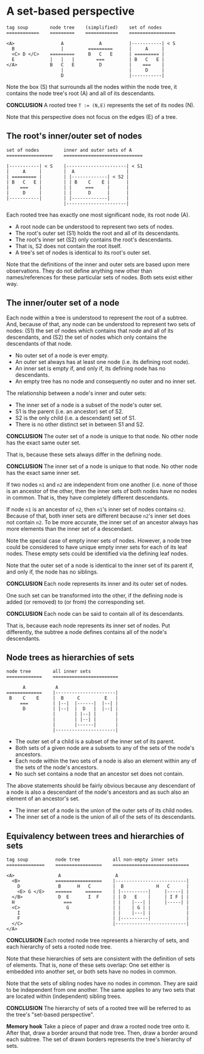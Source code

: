 
<!-- ======================================================================= -->
# A set-based perspective

```
tag soup        node tree    (simplified)    set of nodes
============    =========    ============    =================

<A>                 A             A          |-----------| < S
  B                 |         =========      |     A     |
  <C> D </C>    =========     B   C   E      | ========= |
  E             |   |   |        ===         | B   C   E |
</A>            B   C   E         D          |    ===    |
                    |                        |     D     |
                    D                        |-----------|
```

Note the box (S) that surrounds all the nodes within the node tree,
it contains the node tree's root (A) and all of its descendants.

**CONCLUSION**
A rooted tree `T := (N,E)` represents the set of its nodes (N).

Note that this perspective does not focus on the edges (E) of a tree.

<!-- ======================================================================= -->
## The root's inner/outer set of nodes

```
set of nodes         inner and outer sets of A
=================    =============================

|-----------| < S    |----------------------| < S1
|     A     |        |  A                   |
| ========= |        | |-------------| < S2 |
| B   C   E |        | | B    C    E |      |
|    ===    |        | |     ===     |      |
|     D     |        | |      D      |      |
|-----------|        | |-------------|      |
                     |----------------------|
```

Each rooted tree has exactly one most significant node, its root node (A).

* A root node can be understood to represent two sets of nodes.
* The root's outer set (S1) holds the root and all of its descendants.
* The root's inner set (S2) only contains the root's descendants.
* That is, S2 does not contain the root itself.
* A tree's set of nodes is identical to its root's outer set.

Note that the definitions of the inner and outer sets are based upon mere
observations. They do not define anything new other than names/references
for these particular sets of nodes. Both sets exist either way.

<!-- ======================================================================= -->
## The inner/outer set of a node

Each node within a tree is understood to represent the root of a subtree. And,
because of that, any node can be understood to represent two sets of nodes:
(S1) the set of nodes which contains that node and all of its descendants, and
(S2) the set of nodes which only contains the descendants of that node.

* No outer set of a node is ever empty.
* An outer set always has at least one node (i.e. its defining root node).
* An inner set is empty if, and only if, its defining node has no descendants.
* An empty tree has no node and consequently no outer and no inner set.

The relationship between a node's inner and outer sets:

* The inner set of a node is a subset of the node's outer set.
* S1 is the parent (i.e. an ancestor) set of S2.
* S2 is the only child (i.e. a descendant) set of S1.
* There is no other distinct set in between S1 and S2.

**CONCLUSION**
The outer set of a node is unique to that node.
No other node has the exact same outer set.

That is, because these sets always differ in the defining node.

**CONCLUSION**
The inner set of a node is unique to that node.
No other node has the exact same inner set.

If two nodes `n1` and `n2` are independent from one another (i.e. none of those
is an ancestor of the other, then the inner sets of both nodes have no nodes in
common. That is, they have completely different descendants.

If node `n1` is an ancestor of `n2`, then `n1`'s inner set of nodes contains
`n2`. Because of that, both inner sets are different because `n2`'s inner set
does not contain `n2`. To be more accurate, the inner set of an ancestor always
has more elements than the inner set of a descendant.

Note the special case of empty inner sets of nodes. However, a node tree could
be considered to have unique empty inner sets for each of its leaf nodes. These
empty sets could be identified via the defining leaf nodes.

Note that the outer set of a node is identical to the inner set of its parent
if, and only if, the node has no siblings.

**CONCLUSION**
Each node represents its inner and its outer set of nodes.

One such set can be transformed into the other, if the defining node is added
(or removed) to (or from) the corresponding set.

**CONCLUSION**
Each node can be said to contain all of its descendants.

That is, because each node represents its inner set of nodes. Put differently,
the subtree a node defines contains all of the node's descendants.

<!-- ======================================================================= -->
## Node trees as hierarchies of sets

```
node tree        all inner sets
=============    ========================

      A           A
=============    |----------------------|
 B    C    E     |  B     C         E   |
     ===         | |--|  |------|  |--| |
      D          | |--|  |  D   |  |--| |
                 |       | |--| |       |
                 |       | |--| |       |
                 |       |------|       |
                 |----------------------|
```

* The outer set of a child is a subset of the inner set of its parent.
* Both sets of a given node are a subsets
  to any of the sets of the node's ancestors.
* Each node within the two sets of a node is also
  an element within any of the sets of the node's ancestors.
* No such set contains a node that an ancestor set does not contain.

The above statements should be fairly obvious because
any descendant of a node is also a descendant of the node's ancestors
and as such also an element of an ancestor's set.

* The inner set of a node is the union of the outer sets of its child nodes.
* The inner set of a node is the union of all of the sets of its descendants.

<!-- ======================================================================= -->
## Equivalency between trees and hierarchies of sets

```
tag soup          node tree            all non-empty inner sets
==============    =================    ============================

<A>                A                    A
  <B>             =================    |--------------------------|
    D              B      H   C        |  B            H   C      |
    <E> G </E>    ======     ======    | |----------|     |-----| |
  </B>             D  E       I  F     | | D   E    |     | I F | |
  H                  ===               | |    |---| |     |-----| |
  <C>                 G                | |    | G | |             |
    I                                  | |    |---| |             |
    F                                  | |----------|             |
  </C>                                 |--------------------------|
</A>
```

**CONCLUSION**
Each rooted node tree represents a hierarchy of sets,
and each hierarchy of sets a rooted node tree.

Note that these hierarchies of sets are consistent with the definition of sets
of elements. That is, none of these sets overlap: One set either is embedded
into another set, or both sets have no nodes in common.

Note that the sets of sibling nodes have no nodes in common. They are said to
be independent from one another. The same applies to any two sets that are
located within (independent) sibling trees.

**CONCLUSION**
The hierarchy of sets of a rooted tree will be
referred to as the tree's "set-based perspective".

**Memory hook**
Take a piece of paper and draw a rooted node tree onto it. After that, draw a
border around that node tree. Then, draw a border around each subtree. The set
of drawn borders represents the tree's hierarchy of sets.
